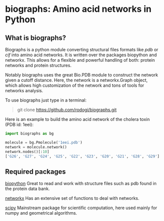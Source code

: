biographs: Amino acid networks in Python
========================================

What is biographs?
------------------

Biographs is a python module converting structural files formats like *pdb* or
*cif* into amino acid networks. It is written over the packages biopython and
networkx. This allows for a flexible and powerful handling of both: protein
networks and protein structures.

Notably biographs uses the great Bio.PDB module to construct the network given
a cutoff distance. Here, the network is a networkx.Graph object, which allows
high customization of the network and tons of tools for networks analysis.

To use biographs just type in a terminal:

> git clone https://github.com/rodogi/biographs.git

Here is an example to build the amino acid network of the cholera toxin (PDB
id: 1eei):

```python
import biographs as bg

molecule = bg.Pmolecule('1eei.pdb')
network = molecule.network()
network.nodes()[:10]
['G26', 'G27', 'G24', 'G25', 'G22', 'G23', 'G20', 'G21', 'G28', 'G29']
```

Required packages
-----------------

[biopython](http://biopython.org/wiki/Biopython)
Great to read and work with structure files such as pdb found in the protein
data bank.

[networkx](https://networkx.github.io)
Has an extensive set of functions to deal with networks.

[scipy](https://www.scipy.org)
Mainstream package for scientific computation, here used mainly for numpy and
geometrical algorithms.
